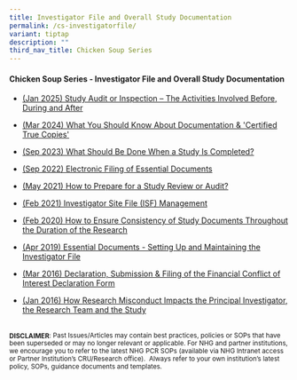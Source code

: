 ```yaml
---
title: Investigator File and Overall Study Documentation
permalink: /cs-investigatorfile/
variant: tiptap
description: ""
third_nav_title: Chicken Soup Series
---
```

<h4><strong>Chicken Soup Series - Investigator File and Overall Study Documentation</strong></h4>
<p></p>
<ul data-tight="true" class="tight">
<li>
<p><a href="/files/Chicken Soup/InvestigatorFile/jan_2025_the_activities_involved.pdf" rel="noopener noreferrer nofollow" target="_blank">(Jan 2025) Study Audit or Inspection – The Activities Involved Before, During and After</a>
</p>
</li>
<li>
<p><a href="/files/Chicken Soup/InvestigatorFile/Mar_24__What_You_Should_Know_About_Documentation____Certified_True_Copies_.pdf" rel="noopener noreferrer nofollow" target="_blank">(Mar 2024) What You Should Know About Documentation &amp; 'Certified True Copies'</a>
</p>
</li>
<li>
<p><a href="/files/Chicken Soup/InvestigatorFile/Sep_23__What_Should_Be_Done_When_A_Study_Is_Completed.pdf" rel="noopener noreferrer nofollow" target="_blank">(Sep 2023) What Should Be Done When a Study Is Completed?</a>
</p>
</li>
<li>
<p><a href="/files/Chicken Soup/InvestigatorFile/Sep_22__Electronic_Filing_of_Essential_Documents.pdf" rel="noopener noreferrer nofollow" target="_blank">(Sep 2022) Electronic Filing of Essential Documents</a>
</p>
</li>
<li>
<p><a href="/files/Chicken Soup/InvestigatorFile/May_21__How_to_Prepare_for_a_Study_Review_or_Audit.pdf" rel="noopener noreferrer nofollow" target="_blank">(May 2021) How to Prepare for a Study Review or Audit?</a>
</p>
</li>
<li>
<p><a href="/files/Chicken Soup/InvestigatorFile/Feb_21__Investigator_Site_File__ISF__Management.pdf" rel="noopener noreferrer nofollow" target="_blank">(Feb 2021) Investigator Site File (ISF) Management</a>
</p>
</li>
<li>
<p><a href="/files/Chicken Soup/InvestigatorFile/Feb_20__How_to_Ensure_Consistency_of_Study_Documents_Throughout_the_Duration_of_the_Research.pdf" rel="noopener noreferrer nofollow" target="_blank">(Feb 2020) How to Ensure Consistency of Study Documents Throughout the Duration of the Research</a>
</p>
</li>
<li>
<p><a href="/files/Chicken Soup/InvestigatorFile/Apr_19__Essential_Documents___Setting_Up_and_Maintaining_the_Investigator_File.pdf" rel="noopener noreferrer nofollow" target="_blank">(Apr 2019) Essential Documents - Setting Up and Maintaining the Investigator File</a>
</p>
</li>
<li>
<p><a href="/files/Chicken Soup/InvestigatorFile/Mar_16__Declaration__Submission___Filing_of_the_Financial_Conflict_of_Interest_Declaration_Form.pdf" rel="noopener noreferrer nofollow" target="_blank">(Mar 2016) Declaration, Submission &amp; Filing of the Financial Conflict of Interest Declaration Form</a>
</p>
</li>
<li>
<p><a href="/files/Chicken Soup/InvestigatorFile/Jan_16__How_Research_Misconduct_Impacts_the_Principal_Investigator__the_Research_Team_and_the_Study.pdf" rel="noopener noreferrer nofollow" target="_blank">(Jan 2016) How Research Misconduct Impacts the Principal Investigator, the Research Team and the Study</a>
</p>
</li>
</ul>
<p></p>
<p></p>
<p>
<br><strong><sub>DISCLAIMER</sub></strong><sub>: Past Issues/Articles may contain best practices, policies or SOPs that have been superseded or may no longer relevant or applicable. For NHG and partner institutions, we encourage you to refer to the latest NHG PCR SOPs (available via NHG Intranet access or Partner Institution’s CRU/Research office).&nbsp; Always refer to your own institution’s latest policy, SOPs, guidance documents and templates.</sub>
</p>
<p></p>